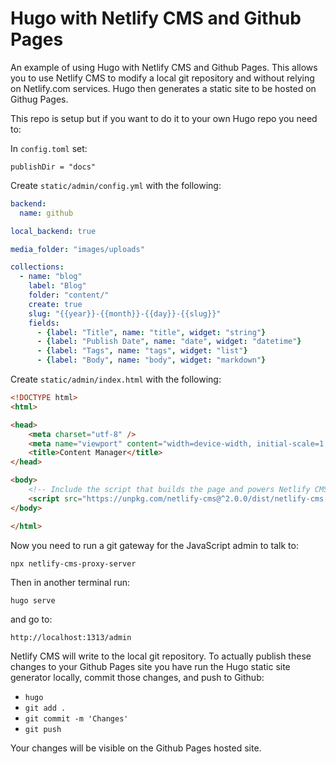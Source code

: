 # Hugo with Netlify CMS and Github Pages

An example of using Hugo with Netlify CMS and Github Pages. This allows you to use Netlify CMS to modify a local git repository and without relying on Netlify.com services. Hugo then generates a static site to be hosted on Githug Pages.

This repo is setup but if you want to do it to your own Hugo repo you need to:

In `config.toml` set:

`publishDir = "docs"`

Create `static/admin/config.yml` with the following:
```yml
backend:
  name: github

local_backend: true

media_folder: "images/uploads"

collections:
  - name: "blog"
    label: "Blog"
    folder: "content/"
    create: true
    slug: "{{year}}-{{month}}-{{day}}-{{slug}}"
    fields:
      - {label: "Title", name: "title", widget: "string"}
      - {label: "Publish Date", name: "date", widget: "datetime"}
      - {label: "Tags", name: "tags", widget: "list"}
      - {label: "Body", name: "body", widget: "markdown"}
```

Create `static/admin/index.html` with the following:
```html
<!DOCTYPE html>
<html>

<head>
    <meta charset="utf-8" />
    <meta name="viewport" content="width=device-width, initial-scale=1.0" />
    <title>Content Manager</title>
</head>

<body>
    <!-- Include the script that builds the page and powers Netlify CMS -->
    <script src="https://unpkg.com/netlify-cms@^2.0.0/dist/netlify-cms.js"></script>
</body>

</html>
```

Now you need to run a git gateway for the JavaScript admin to talk to:

`npx netlify-cms-proxy-server`

Then in another terminal run:

`hugo serve` 

and go to:

`http://localhost:1313/admin`

Netlify CMS will write to the local git repository. To actually publish these changes to your Github Pages site you have run the Hugo static site generator locally, commit those changes, and push to Github:
- `hugo`
- `git add .`
- `git commit -m 'Changes'`
- `git push`

Your changes will be visible on the Github Pages hosted site.
